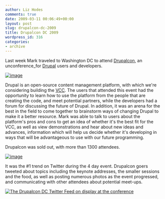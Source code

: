```yaml
---
author: Liz Hodes
comments: true
date: 2009-03-11 00:06:49+00:00
layout: post
slug: drupalcon-dc-2009
title: Drupalcon DC 2009
wordpress_id: 316
categories:
- archive
---
```


Last week Mark traveled to Washington DC to attend [Drupalcon](http://dc2009.drupalcon.org/), an unconference_for [Drupal](http://drupal.org/) users and developers.

[![image](https://s3.amazonaws.com/digidem-www/wp-content/uploads/2009/03/drupalcon09-300x199.jpg)](https://s3.amazonaws.com/digidem-www/wp-content/uploads/2009/03/drupalcon09.jpg)

Drupal is an open-source content management platform, with which we're considering building the [VCC](http://www.dtwo.org/programming/). The users that attended this event had the opportunity to learn how to use the platform from the people that are creating the code, and meet potential partners, while the developers had a forum for discussing the future of Drupal. In addition, it was an arena for the best in the field to come together to brainstorm ways of changing Drupal to make it a better resource. Mark was able to talk to users about the platform's pros and cons to get an idea of whether it's the best fit for the VCC, as well as view demonstrations and hear about new ideas and advances, information which will help us decide whether it's developing in ways that will be advantageous to use with our future programming.

Drupalcon was sold out, with more than 1300 attendees.

[![image](https://s3.amazonaws.com/digidem-www/wp-content/uploads/2009/03/drupalcon-crowd-300x199.jpg)](https://s3.amazonaws.com/digidem-www/wp-content/uploads/2009/03/drupalcon-crowd.jpg)

It was the #1 trend on Twitter during the 4 day event. Drupalcon goers tweeted about topics including the keynote addresses, the smaller sessions and the food, as well as posting numerous photos as the event progressed, and communicating with other attendees about potential meet-ups.

[![The Drupalcon DC Twitter Feed on display at the conference](https://s3.amazonaws.com/digidem-www/wp-content/uploads/2009/03/drupalcon-2009-twitter-300x225.jpg)](https://s3.amazonaws.com/digidem-www/wp-content/uploads/2009/03/drupalcon-2009-twitter.jpg)
